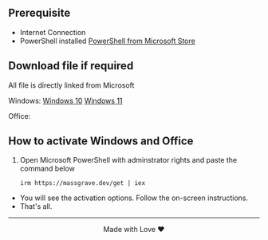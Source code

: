## Prerequisite
- Internet Connection
- PowerShell installed [PowerShell from Microsoft Store](https://apps.microsoft.com/detail/9mz1snwt0n5d?hl=en-us&gl=US)

## Download file if required
All file is directly linked from Microsoft

Windows:
[Windows 10](https://www.microsoft.com/en-au/software-download/windows10)
[Windows 11](https://www.microsoft.com/en-au/software-download/windows11)

Office:





## How to activate Windows and Office

1. Open Microsoft PowerShell with adminstrator rights and paste the command below
    ```
    irm https://massgrave.dev/get | iex
    ```
-   You will see the activation options. Follow the on-screen instructions.
-   That's all.


---

<p align="center">Made with Love ❤️</p>
